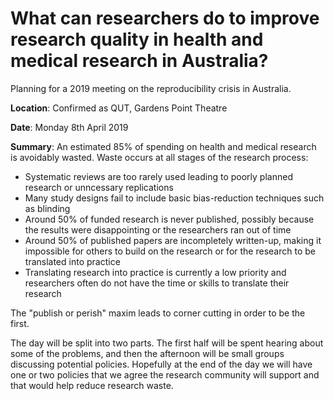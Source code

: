 # What can researchers do to improve research quality in health and medical research in Australia?
Planning for a 2019 meeting on the reproducibility crisis in Australia.

**Location**:
Confirmed as QUT, Gardens Point Theatre

**Date**:
Monday 8th April 2019

**Summary**: 
An estimated 85% of spending on health and medical research is avoidably wasted. Waste occurs at all stages of the research process:
* Systematic reviews are too rarely used leading to poorly planned research or unncessary replications
* Many study designs fail to include basic bias-reduction techniques such as blinding
* Around 50% of funded research is never published, possibly because the results were disappointing or the researchers ran out of time
* Around 50% of published papers are incompletely written-up, making it impossible for others to build on the research or for the research to be translated into practice
* Translating research into practice is currently a low priority and researchers often do not have the time or skills to translate their research

The "publish or perish" maxim leads to corner cutting in order to be the first.

The day will be split into two parts. The first half will be spent hearing about some of the problems, and then the afternoon will be small groups discussing potential policies. Hopefully at the end of the day we will have one or two policies that we agree the research community will support and that would help reduce research waste. 
